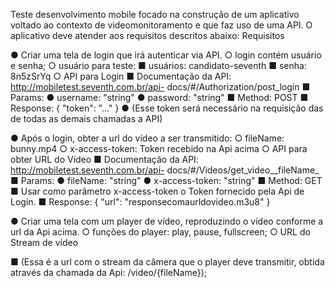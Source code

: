 Teste desenvolvimento mobile focado na construção de um aplicativo voltado ao contexto de
videomonitoramento e que faz uso de uma API. O aplicativo deve atender aos requisitos descritos abaixo:
Requisitos

● Criar uma tela de login que irá autenticar via API.
○ login contém usuário e senha;
○ usuário para teste:
■ usuários: candidato-seventh
■ senha: 8n5zSrYq
○ API para Login
■ Documentação da API: http://mobiletest.seventh.com.br/api-
docs/#/Authorization/post_login
■ Params:
● username: &quot;string&quot;
● password: &quot;string&quot;
■ Method: POST
■ Response: { &quot;token&quot;: &quot;...&quot; }
● (Esse token será necessário na requisição das de todas as demais chamadas
a API)

● Após o login, obter a url do vídeo a ser transmitido:
○ fileName: bunny.mp4
○ x-access-token: Token recebido na Api acima
○ API para obter URL do Vídeo
■ Documentação da API: http://mobiletest.seventh.com.br/api-
docs/#/Videos/get_video__fileName_
■ Params:
● fileName: &quot;string&quot;
● x-access-token: &quot;string&quot;
■ Method: GET
■ Usar como parâmetro x-access-token o Token fornecido pela Api de Login.
■ Response: { &quot;url&quot;: &quot;responsecomaurldovideo.m3u8&quot; }

● Criar uma tela com um player de vídeo, reproduzindo o vídeo conforme a url da Api acima.
○ funções do player: play, pause, fullscreen;
○ URL do Stream de vídeo

■ (Essa é a url com o stream da câmera que o player deve transmitir, obtida através da
chamada da Api: /video/{fileName});
